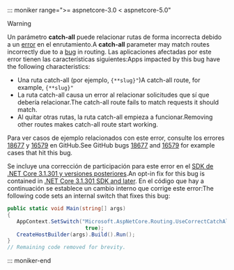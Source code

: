 ::: moniker range=">= aspnetcore-3.0 < aspnetcore-5.0"

> [!WARNING]
> <span data-ttu-id="c2cd1-101">Un parámetro **catch-all** puede relacionar rutas de forma incorrecta debido a un [error](https://github.com/dotnet/aspnetcore/issues/18677) en el enrutamiento.</span><span class="sxs-lookup"><span data-stu-id="c2cd1-101">A **catch-all** parameter may match routes incorrectly due to a [bug](https://github.com/dotnet/aspnetcore/issues/18677) in routing.</span></span> <span data-ttu-id="c2cd1-102">Las aplicaciones afectadas por este error tienen las características siguientes:</span><span class="sxs-lookup"><span data-stu-id="c2cd1-102">Apps impacted by this bug have the following characteristics:</span></span>
>
> * <span data-ttu-id="c2cd1-103">Una ruta catch-all (por ejemplo, `{**slug}"`)</span><span class="sxs-lookup"><span data-stu-id="c2cd1-103">A catch-all route, for example, `{**slug}"`</span></span>
> * <span data-ttu-id="c2cd1-104">La ruta catch-all causa un error al relacionar solicitudes que sí que debería relacionar.</span><span class="sxs-lookup"><span data-stu-id="c2cd1-104">The catch-all route fails to match requests it should match.</span></span>
> * <span data-ttu-id="c2cd1-105">Al quitar otras rutas, la ruta catch-all empieza a funcionar.</span><span class="sxs-lookup"><span data-stu-id="c2cd1-105">Removing other routes makes catch-all route start working.</span></span>
>
> <span data-ttu-id="c2cd1-106">Para ver casos de ejemplo relacionados con este error, consulte los errores [18677](https://github.com/dotnet/aspnetcore/issues/18677) y [16579](https://github.com/dotnet/aspnetcore/issues/16579) en GitHub.</span><span class="sxs-lookup"><span data-stu-id="c2cd1-106">See GitHub bugs [18677](https://github.com/dotnet/aspnetcore/issues/18677) and [16579](https://github.com/dotnet/aspnetcore/issues/16579) for example cases that hit this bug.</span></span>
>
> <span data-ttu-id="c2cd1-107">Se incluye una corrección de participación para este error en el [SDK de .NET Core 3.1.301 y versiones posteriores](https://dotnet.microsoft.com/download/dotnet-core/3.1).</span><span class="sxs-lookup"><span data-stu-id="c2cd1-107">An opt-in fix for this bug is contained in [.NET Core 3.1.301 SDK and later](https://dotnet.microsoft.com/download/dotnet-core/3.1).</span></span> <span data-ttu-id="c2cd1-108">En el código que hay a continuación se establece un cambio interno que corrige este error:</span><span class="sxs-lookup"><span data-stu-id="c2cd1-108">The following code sets an internal switch that fixes this bug:</span></span>
>
>```csharp
>public static void Main(string[] args)
>{
>    AppContext.SetSwitch("Microsoft.AspNetCore.Routing.UseCorrectCatchAllBehavior", 
>                          true);
>    CreateHostBuilder(args).Build().Run();
>}
>// Remaining code removed for brevity.
>```

::: moniker-end
